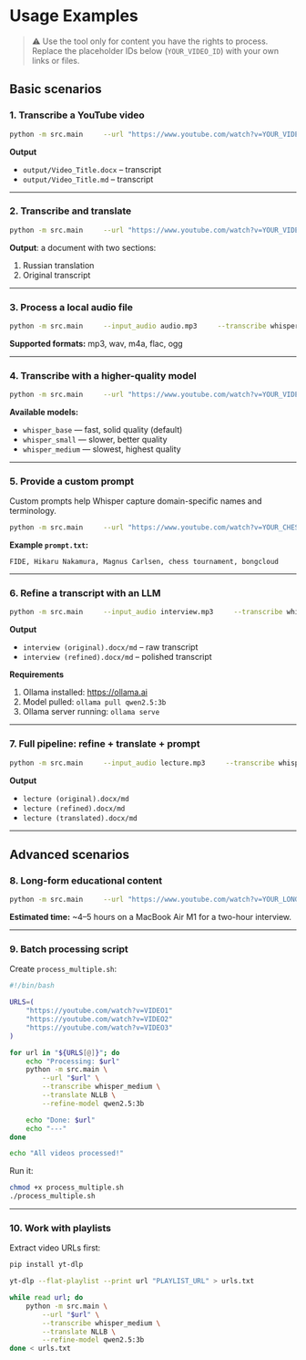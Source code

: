 # Usage Examples

> ⚠️ Use the tool only for content you have the rights to process. Replace the placeholder IDs below (`YOUR_VIDEO_ID`) with your own links or files.

## Basic scenarios

### 1. Transcribe a YouTube video

```bash
python -m src.main     --url "https://www.youtube.com/watch?v=YOUR_VIDEO_ID"     --transcribe whisper_base
```

**Output**
- `output/Video_Title.docx` – transcript
- `output/Video_Title.md` – transcript

---

### 2. Transcribe and translate

```bash
python -m src.main     --url "https://www.youtube.com/watch?v=YOUR_VIDEO_ID"     --transcribe whisper_base     --translate NLLB
```

**Output**: a document with two sections:
1. Russian translation
2. Original transcript

---

### 3. Process a local audio file

```bash
python -m src.main     --input_audio audio.mp3     --transcribe whisper_base     --translate NLLB
```

**Supported formats:** mp3, wav, m4a, flac, ogg

---

### 4. Transcribe with a higher-quality model

```bash
python -m src.main     --url "https://www.youtube.com/watch?v=YOUR_VIDEO_ID"     --transcribe whisper_medium
```

**Available models:**
- `whisper_base` — fast, solid quality (default)
- `whisper_small` — slower, better quality
- `whisper_medium` — slowest, highest quality

---

### 5. Provide a custom prompt

Custom prompts help Whisper capture domain-specific names and terminology.

```bash
python -m src.main     --url "https://www.youtube.com/watch?v=YOUR_CHESS_VIDEO_ID"     --transcribe whisper_base     --prompt prompt.txt
```

**Example `prompt.txt`:**
```
FIDE, Hikaru Nakamura, Magnus Carlsen, chess tournament, bongcloud
```

---

### 6. Refine a transcript with an LLM

```bash
python -m src.main     --input_audio interview.mp3     --transcribe whisper_medium     --refine-model qwen2.5:3b
```

**Output**
- `interview (original).docx/md` – raw transcript
- `interview (refined).docx/md` – polished transcript

**Requirements**
1. Ollama installed: https://ollama.ai
2. Model pulled: `ollama pull qwen2.5:3b`
3. Ollama server running: `ollama serve`

---

### 7. Full pipeline: refine + translate + prompt

```bash
python -m src.main     --input_audio lecture.mp3     --transcribe whisper_medium     --translate NLLB     --refine-model qwen2.5:3b     --prompt lecture_prompt.txt
```

**Output**
- `lecture (original).docx/md`
- `lecture (refined).docx/md`
- `lecture (translated).docx/md`

---

## Advanced scenarios

### 8. Long-form educational content

```bash
python -m src.main     --url "https://www.youtube.com/watch?v=YOUR_LONG_INTERVIEW_ID"     --transcribe whisper_medium     --translate NLLB     --refine-model qwen2.5:3b
```

**Estimated time:** ~4–5 hours on a MacBook Air M1 for a two-hour interview.

---

### 9. Batch processing script

Create `process_multiple.sh`:

```bash
#!/bin/bash

URLS=(
    "https://youtube.com/watch?v=VIDEO1"
    "https://youtube.com/watch?v=VIDEO2"
    "https://youtube.com/watch?v=VIDEO3"
)

for url in "${URLS[@]}"; do
    echo "Processing: $url"
    python -m src.main \
        --url "$url" \
        --transcribe whisper_medium \
        --translate NLLB \
        --refine-model qwen2.5:3b

    echo "Done: $url"
    echo "---"
done

echo "All videos processed!"
```

Run it:
```bash
chmod +x process_multiple.sh
./process_multiple.sh
```

---

### 10. Work with playlists

Extract video URLs first:

```bash
pip install yt-dlp

yt-dlp --flat-playlist --print url "PLAYLIST_URL" > urls.txt

while read url; do
    python -m src.main \
        --url "$url" \
        --transcribe whisper_medium \
        --translate NLLB \
        --refine-model qwen2.5:3b
done < urls.txt

```
